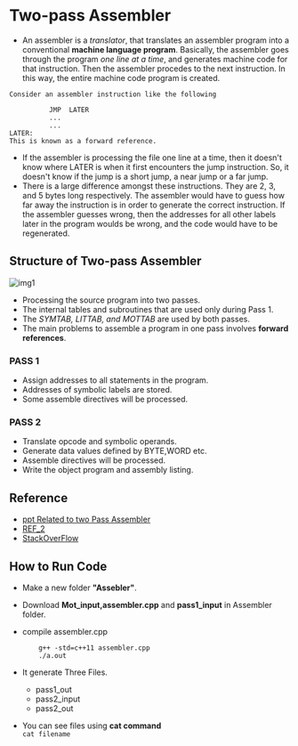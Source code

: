 # Two-pass Assembler
+ An assembler is a _translator_, that translates an assembler program into a conventional **machine language program**. Basically, the assembler goes through the program *one line at a time*, and generates machine code for that instruction. Then the assembler procedes to the next instruction. In this way, the entire machine code program is created. 
```
Consider an assembler instruction like the following

          JMP  LATER
          ...
          ...
LATER:
This is known as a forward reference.
```

+ If the assembler is processing the file one line at a time, then it doesn't know where LATER is when it first encounters the jump instruction. So, it doesn't know if the jump is a short jump, a near jump or a far jump. 
+ There is a large difference amongst these instructions. They are 2, 3, and 5 bytes long respectively. The assembler would have to guess how far away the instruction is in order to generate the correct instruction. If the assembler guesses wrong, then the addresses for all other labels later in the program woulds be wrong, and the code would have to be regenerated. 

## Structure of Two-pass Assembler

![img1](https://github.com/ckshitij/Assembler/blob/master/img1.png)

+ Processing the source program into two passes.
+ The internal tables and subroutines that are used only during Pass 1. 
+ The *SYMTAB, LITTAB, and MOTTAB* are used by both passes.
+ The main problems to assemble a program in one pass involves **forward references**.

### PASS 1

+ Assign addresses to all statements in the program. 
+ Addresses of symbolic labels are stored.
+ Some assemble directives will be processed.

### PASS 2

+ Translate opcode and symbolic operands.
+ Generate data values defined by BYTE,WORD etc. 
+ Assemble directives will be processed.
+ Write the object program and assembly listing.

## Reference 
+ [ppt Related to two Pass Assembler](https://github.com/ckshitij/Assembler/blob/master/twopassass-141009084203-conversion-gate02.pptx)
+ [REF_2](http://users.cis.fiu.edu/~downeyt/cop3402/two-pass.htm)
+ [StackOverFlow](http://stackoverflow.com/questions/10244422/how-is-2-pass-assembler-different-from-one-pass-assembler-in-resolving-the-futur)
 
## How to Run Code

+ Make a new folder **"Assebler"**.
+ Download **Mot_input,assembler.cpp** and **pass1_input** in Assembler folder.
+ compile assembler.cpp

         
          g++ -std=c++11 assembler.cpp
          ./a.out
          
       
          
+ It generate Three Files.
   + pass1_out
   + pass2_input
   + pass2_out
+ You can see files using **cat command**<br>
          ```
          cat filename
          ```
